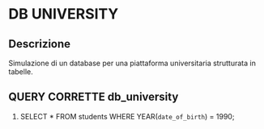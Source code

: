 # DB UNIVERSITY

## Descrizione 
Simulazione di un database per una piattaforma universitaria strutturata in tabelle. 



## QUERY CORRETTE db_university


1. SELECT * FROM students WHERE YEAR(`date_of_birth`) = 1990;